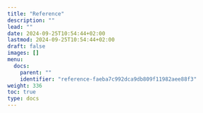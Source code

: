 ```yaml
---
title: "Reference"
description: ""
lead: ""
date: 2024-09-25T10:54:44+02:00
lastmod: 2024-09-25T10:54:44+02:00
draft: false
images: []
menu:
  docs:
    parent: ""
    identifier: "reference-faeba7c992dca9db809f11982aee88f3"
weight: 336
toc: true
type: docs
---
```

